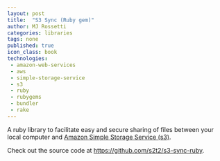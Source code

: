 ```yaml
---
layout: post
title:  "S3 Sync (Ruby gem)"
author: MJ Rossetti
categories: libraries
tags: none
published: true
icon_class: book
technologies:
 - amazon-web-services
 - aws
 - simple-storage-service
 - s3
 - ruby
 - rubygems
 - bundler
 - rake
---
```


A ruby library to facilitate easy and secure sharing of files between your local computer and [Amazon Simple Storage Service (s3)](http://aws.amazon.com/s3/).

Check out the source code at https://github.com/s2t2/s3-sync-ruby.
